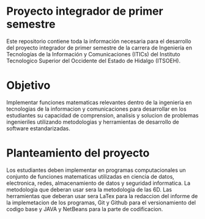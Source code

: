# Proyecto integrador de primer semestre

Este repositorio contiene toda la información necesaria para el desarrollo del proyecto integrador de primer semestre de la carrera de Ingeniería en Tecnologías de la Información y Comunicaciones (ITICs) del Instituto Tecnologico Superior del Occidente del Estado de Hidalgo (ITSOEH).

# Objetivo

Implementar funciones matematicas relevantes dentro de la ingenieria en tecnologias de la informacion y comunicaciones para desarrollar en los estudiantes su capacidad de comprension, analisis y solucion de problemas ingenieriles utilizando metodologias y herramientas de desarrollo de software estandarizadas.

# Planteamiento del proyecto

Los estudiantes deben implementar en programas computacionales un conjunto de funciones matematicas utilizadas en ciencia de datos, electronica, redes, almacenamiento de datos y seguridad informatica. La metodologia que deberan usar sera la metodologia de las 6D. Las herramientas que deberan usar sera LaTex para la redaccion del informe de la implemetacion de los programas, Git y Github para el versionamiento del codigo base y JAVA y NetBeans para la parte de codificacion.

